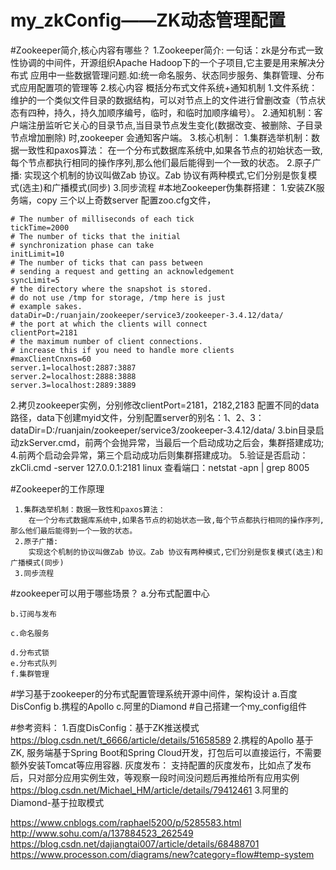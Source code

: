 # my_zkConfig——ZK动态管理配置

#Zookeeper简介,核心内容有哪些？
1.Zookeeper简介:
    一句话：zk是分布式一致性协调的中间件，开源组织Apache Hadoop下的一个子项目,它主要是用来解决分布式
应用中一些数据管理问题.如:统一命名服务、状态同步服务、集群管理、分布式应用配置项的管理等
2.核心内容
    概括分布式文件系统+通知机制
    1.文件系统：维护的一个类似文件目录的数据结构，可以对节点上的文件进行曾删改查（节点状态有四种，持久，持久加顺序编号，临时，和临时加顺序编号）。
    2.通知机制：客户端注册监听它关心的目录节点,当目录节点发生变化(数据改变、被删除、子目录节点增加删除)
    时,zookeeper 会通知客户端。
3.核心机制：
    1.集群选举机制：数据一致性和paxos算法：
    在一个分布式数据库系统中,如果各节点的初始状态一致,每个节点都执行相同的操作序列,那么他们最后能得到一个一致的状态。
    2.原子广播:
    实现这个机制的协议叫做Zab 协议。Zab 协议有两种模式,它们分别是恢复模式(选主)和广播模式(同步)
    3.同步流程
#本地Zookeeper伪集群搭建：
1.安装ZK服务端，copy 三个以上奇数server 配置zoo.cfg文件，
```
# The number of milliseconds of each tick
tickTime=2000
# The number of ticks that the initial
# synchronization phase can take
initLimit=10
# The number of ticks that can pass between
# sending a request and getting an acknowledgement
syncLimit=5
# the directory where the snapshot is stored.
# do not use /tmp for storage, /tmp here is just
# example sakes.
dataDir=D:/ruanjain/zookeeper/service3/zookeeper-3.4.12/data/
# the port at which the clients will connect
clientPort=2181
# the maximum number of client connections.
# increase this if you need to handle more clients
#maxClientCnxns=60
server.1=localhost:2887:3887
server.2=localhost:2888:3888
server.3=localhost:2889:3889
```

2.拷贝zookeeper实例，分别修改clientPort=2181，2182,2183
    配置不同的data路径，data下创建myid文件，分别配置server的别名：1、2、3：
    dataDir=D:/ruanjain/zookeeper/service3/zookeeper-3.4.12/data/
3.bin目录启动zkServer.cmd，前两个会抛异常，当最后一个启动成功之后会，集群搭建成功;
4.前两个启动会异常，第三个启动成功后则集群搭建成功。
5.验证是否启动：zkCli.cmd -server 127.0.0.1:2181 linux 查看端口：netstat -apn | grep 8005

#Zookeeper的工作原理

     1.集群选举机制：数据一致性和paxos算法：
        在一个分布式数据库系统中,如果各节点的初始状态一致,每个节点都执行相同的操作序列,那么他们最后能得到一个一致的状态。
     2.原子广播:
        实现这个机制的协议叫做Zab 协议。Zab 协议有两种模式,它们分别是恢复模式(选主)和广播模式(同步)
     3.同步流程

#zookeeper可以用于哪些场景？
    a.分布式配置中心

    b.订阅与发布

    c.命名服务

    d.分布式锁
    e.分布式队列
    f.集群管理
#学习基于zookeeper的分布式配置管理系统开源中间件，架构设计
    a.百度DisConfig
    b.携程的Apollo
    c.阿里的Diamond
#自己搭建一个my_config组件

#参考资料：
1.百度DisConfig：基于ZK推送模式
https://blog.csdn.net/t_6666/article/details/51658589
2.携程的Apollo 基于ZK,
服务端基于Spring Boot和Spring Cloud开发，打包后可以直接运行，不需要额外安装Tomcat等应用容器.
灰度发布：
支持配置的灰度发布，比如点了发布后，只对部分应用实例生效，等观察一段时间没问题后再推给所有应用实例
https://blog.csdn.net/Michael_HM/article/details/79412461
3.阿里的Diamond-基于拉取模式


https://www.cnblogs.com/raphael5200/p/5285583.html
http://www.sohu.com/a/137884523_262549
https://blog.csdn.net/dajiangtai007/article/details/68488701
https://www.processon.com/diagrams/new?category=flow#temp-system
